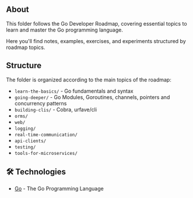 ## About

This folder follows the Go Developer Roadmap, covering essential topics to learn and master the Go programming language.

Here you'll find notes, examples, exercises, and experiments structured by roadmap topics.

## Structure

The folder is organized according to the main topics of the roadmap:

- `learn-the-basics/` - Go fundamentals and syntax
- `going-deeper/` - Go Modules, Goroutines, channels, pointers and concurrency patterns
- `building-clis/` - Cobra, urfave/cli
- `orms/`
- `web/` 
- `logging/`
- `real-time-communication/`
- `api-clients/`
- `testing/`
- `tools-for-microservices/`

## 🛠 Technologies

- [Go](https://golang.org/) - The Go Programming Language